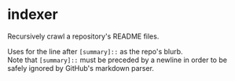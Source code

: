 # indexer

[summary]::
Recursively crawl a repository's README files.

Uses for the line after `[summary]::` as the repo's blurb.  
Note that `[summary]::` must be preceded by a newline in order to be  
safely ignored by GitHub's markdown parser.
